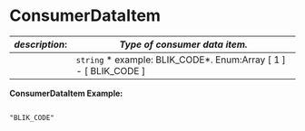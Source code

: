 
# ConsumerDataItem

| *description*:   | *Type of consumer data item.*|
|----|----|
|    |  ``` string ```  * example: BLIK_CODE*. Enum:Array [ 1 ] - [ BLIK_CODE ]|

**ConsumerDataItem Example:**

```{r} 

"BLIK_CODE"

```

